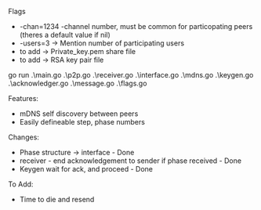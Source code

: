 Flags  
- -chan=1234 -channel number, must be common for particopating peers (theres a default value if nil)
- -users=3 -> Mention number of participating users
- to add -> Private_key.pem share file 
- to add -> RSA key pair file


go run .\main.go .\p2p.go .\receiver.go .\interface.go .\mdns.go .\keygen.go .\acknowledger.go .\message.go .\flags.go


Features:
- mDNS self discovery between peers
- Easily defineable step, phase numbers

Changes:

- Phase structure -> interface - Done
- receiver - end acknowledgement to sender if phase received - Done
- Keygen wait for ack, and proceed - Done

To Add: 

- Time to die and resend